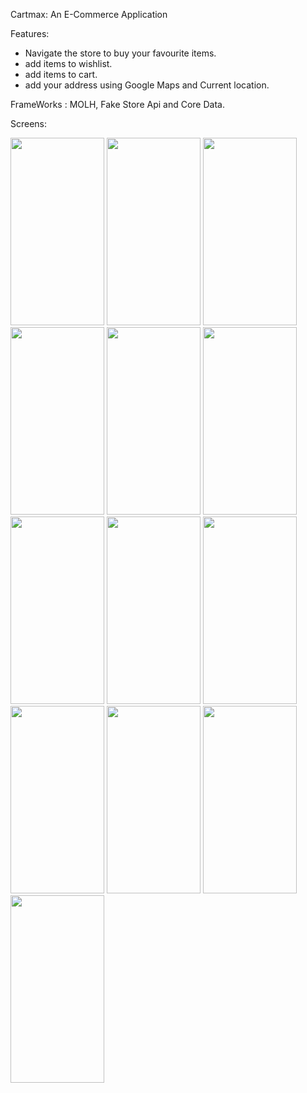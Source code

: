 Cartmax: An E-Commerce Application

Features:
- Navigate the store to buy your favourite items.
- add items to wishlist.
- add items to cart.
- add your address using Google Maps and Current location.

FrameWorks : MOLH, Fake Store Api and Core Data.

Screens:

<img src="https://user-images.githubusercontent.com/48734681/159593943-ffbf0559-c19e-40a8-bc2d-9a843c6caca1.png" width="150" height="300"> <img src="https://user-images.githubusercontent.com/48734681/159593948-6dcd5a88-a611-4eab-b015-523c01eafeda.png" width="150" height="300"> <img src="https://user-images.githubusercontent.com/48734681/159593952-c49faebb-0f82-423d-86a6-ff012f453cf2.png" width="150" height="300"> <img src="https://user-images.githubusercontent.com/48734681/159593955-5f0f912d-dff3-4051-a43d-800c81b3c948.png" width="150" height="300"> <img src="https://user-images.githubusercontent.com/48734681/159593958-2fdf1630-66fe-4921-8645-e0b5466622eb.png" width="150" height="300"> <img src="https://user-images.githubusercontent.com/48734681/159593965-e00c13cd-ff84-4283-98a8-a6b5a87519ea.png" width="150" height="300"> <img src="https://user-images.githubusercontent.com/48734681/159593990-70be38be-f6ef-4f1d-9420-39366afe8680.png" width="150" height="300"> <img src="https://user-images.githubusercontent.com/48734681/159596386-b6ca5427-6d9b-4141-851e-015592f274bf.png" width="150" height="300"> <img src="https://user-images.githubusercontent.com/48734681/159594013-6c83e262-f0ed-433c-b367-c481ef94dec5.png" width="150" height="300"> <img src="https://user-images.githubusercontent.com/48734681/159594028-10b3f4cc-68f5-4a30-94cc-d4e94ad59305.png" width="150" height="300"> <img src="https://user-images.githubusercontent.com/48734681/159594059-3d09f2f3-43ea-4408-accd-c3f699fc9d82.png" width="150" height="300"> <img src="https://user-images.githubusercontent.com/48734681/159594064-05df3a94-da57-4d6d-bf0d-787105f68b07.png" width="150" height="300"> <img src="https://user-images.githubusercontent.com/48734681/159594074-8cc9541e-5ab3-4483-8a04-3b70d7b3c5e7.png" width="150" height="300">

